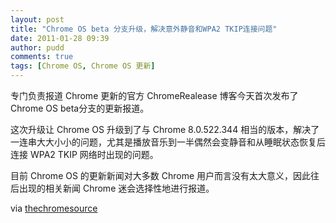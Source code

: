 ```yaml
---
layout: post
title: "Chrome OS beta 分支升级，解决意外静音和WPA2 TKIP连接问题"
date: 2011-01-28 09:39
author: pudd
comments: true
tags: [Chrome OS, Chrome OS 更新]
---
```

专门负责报道 Chrome 更新的官方 ChromeRealease 博客今天首次发布了 Chrome OS beta分支的更新报道。

这次升级让 Chrome OS 升级到了与 Chrome 8.0.522.344 相当的版本，解决了一连串大大小小的问题，尤其是播放音乐到一半偶然会变静音和从睡眠状态恢复后连接 WPA2 TKIP 网络时出现的问题。

目前 Chrome OS 的更新新闻对大多数 Chrome 用户而言没有太大意义，因此往后出现的相关新闻 Chrome 迷会选择性地进行报道。

via [thechromesource](http://www.thechromesource.com/chrome-os-beta-update-bring-sound-wpa2tkip-fix/)
